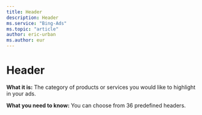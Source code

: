 ```yaml
---
title: Header
description: Header
ms.service: "Bing-Ads"
ms.topic: "article"
author: eric-urban
ms.author: eur
---
```


# Header

**What it is:** The category of products or services you would like to highlight in your ads.

**What you need to know:** You can choose from 36 predefined headers.


